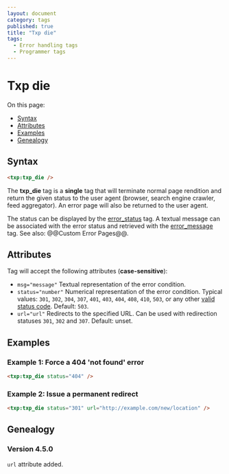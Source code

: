 ```yaml
---
layout: document
category: tags
published: true
title: "Txp die"
tags:
  - Error handling tags
  - Programmer tags
---
```


# Txp die

On this page:

* [Syntax](#user-content-syntax)
* [Attributes](#user-content-attributes)
* [Examples](#user-content-examples)
* [Genealogy](#user-content-genealogy)

## Syntax

```html
<txp:txp_die />
```

The **txp_die** tag is a __single__ tag that will terminate normal page rendition and return the given status to the user agent (browser, search engine crawler, feed aggregator). An error page will also be returned to the user agent.

The status can be displayed by the [error_status](error-status) tag. A textual message can be associated with the error status and retrieved with the [error_message](error-message) tag. See also: @@Custom Error Pages@@.

## Attributes

Tag will accept the following attributes (**case-sensitive**):

* `msg="message"`
Textual representation of the error condition.
* `status="number"`
Numerical representation of the error condition.
Typical values: `301`, `302`, `304`, `307`, `401`, `403`, `404`, `408`, `410`, `503`, or any other [valid status code](http://en.wikipedia.org/wiki/List_of_HTTP_status_codes).
Default: `503`.
* `url="url"`
Redirects to the specified URL. Can be used with redirection statuses `301`, `302` and `307`.
Default: unset.

## Examples

### Example 1: Force a 404 'not found' error

```html
<txp:txp_die status="404" />
```

### Example 2: Issue a permanent redirect

```html
<txp:txp_die status="301" url="http://example.com/new/location" />
```

## Genealogy

### Version 4.5.0

`url` attribute added.
